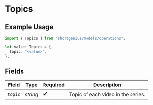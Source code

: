 # Topics

## Example Usage

```typescript
import { Topics } from "shortgenius/models/operations";

let value: Topics = {
  topic: "<value>",
};
```

## Fields

| Field                              | Type                               | Required                           | Description                        |
| ---------------------------------- | ---------------------------------- | ---------------------------------- | ---------------------------------- |
| `topic`                            | *string*                           | :heavy_check_mark:                 | Topic of each video in the series. |